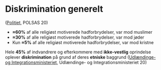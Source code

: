 # Diskrimination generelt

([Politiet](https://politi.dk/-/media/mediefiler/landsdaekkende-dokumenter/statistikker/hadforbrydelser/hadforbrydelser-2019.pdf?la=da\&hash=86E26E960D6896CD33EBBB8ECE8487499BF986D3), POLSAS 20)

* **≈60%** af alle religiøst motiverede hadforbrydelser, var mod muslimer
* **≈30%** af alle religiøst motiverede hadforbrydelser, var mod jøder
* Kun **≈5%** af alle religiøst motiverede hadforbrydelser, var mod kristne

Hele **45%** af indvandrere og efterkommere med **ikke-vestlig** oprindelse oplever **diskrimination** på grund af deres **etniske** baggrund ([Udlændinge- og Integrationsministeriet](https://integrationsbarometer.dk/barometer/sammenlign/download?v=d02d3eb6d729\&format=pdf\&indicators:list=5N1\&include\_country:boolean=on\&entries:list:int=0), Udlændinge- og Integrationsministeriet 20)
